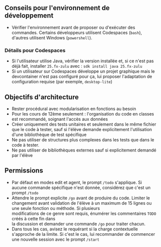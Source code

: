 ## Conseils pour l'environnement de développement
- Vérifier l'environnement avant de proposer ou d'exécuter des commandes. Certains développeurs 
utilisent Codespaces (`bash`), d'autres utilisent Windows (`powershell`).

### Détails pour Codespaces
- Si l'utilisateur utilise Java, vérifier la version installée et, si ce n'est pas déjà fait,
installer `25.fx-zulu` avec : `sdk install java 25.fx-zulu`
- Si un utilisateur sur Codespaces développe un projet graphique mais le devcontainer n'est pas
configuré pour ça, lui proposer l'adaptation de configuration requise (par exemple, `desktop-lite`)

## Objectifs d'architecture
- Rester procédural avec modularisation en fonctions au besoin
- Pour les cours de 12ème seulement : l'organisation du code en classes est recommandé, soignant 
l'accès aux données
- Créer uniquement des tests unitaires et seulement dans le même fichier que le code à tester, sauf
si l'élève demande explicitement l'utilisation d'une bibliothèque de test spécifique
- Ne pas utiliser de structures plus complexes dans les tests que dans le code à tester.
- Ne pas utiliser de bibliothèques externes sauf si explicitement demandé par l'élève

## Permissions
- Par défaut en modes edit et agent, le prompt `/todo` s'applique. Si aucune commande spécifique n'est donnée, considérez que c'est un prompt `/todo`
- Attendre le prompt explicite `/go` avant de produire du code. Limiter le changement avant 
validation de l'élève à un maximum de 15 lignes ou une seule fonction ou méthode. Si plusieurs  
modifications de ce genre sont requis, énumérer les commentaires `TODO` créés à cette fin dans  
la discussion et demander une commande `/go` pour traiter chacun.
- Dans tous les cas, avisez le requérant si la charge contextuelle s'approche de la limite. Si 
c'est le cas, lui recommander de commencer une nouvelle session avec le prompt `/start`